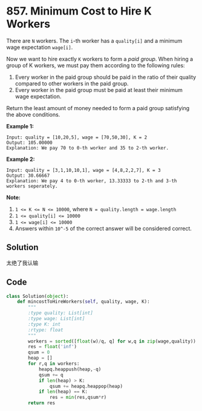 # 857. Minimum Cost to Hire K Workers

There are `N` workers.  The `i`-th worker has a `quality[i]` and a minimum wage expectation `wage[i]`.

Now we want to hire exactly `K` workers to form a *paid group*.  When hiring a group of K workers, we must pay them according to the following rules:

1. Every worker in the paid group should be paid in the ratio of their quality compared to other workers in the paid group.
2. Every worker in the paid group must be paid at least their minimum wage expectation.

Return the least amount of money needed to form a paid group satisfying the above conditions.

 



**Example 1:**

```
Input: quality = [10,20,5], wage = [70,50,30], K = 2
Output: 105.00000
Explanation: We pay 70 to 0-th worker and 35 to 2-th worker.
```

**Example 2:**

```
Input: quality = [3,1,10,10,1], wage = [4,8,2,2,7], K = 3
Output: 30.66667
Explanation: We pay 4 to 0-th worker, 13.33333 to 2-th and 3-th workers seperately. 
```

 

**Note:**

1. `1 <= K <= N <= 10000`, where `N = quality.length = wage.length`
2. `1 <= quality[i] <= 10000`
3. `1 <= wage[i] <= 10000`
4. Answers within `10^-5` of the correct answer will be considered correct.

## Solution

太绝了我认输



## Code

```python
class Solution(object):
    def mincostToHireWorkers(self, quality, wage, K):
        """
        :type quality: List[int]
        :type wage: List[int]
        :type K: int
        :rtype: float
        """
        workers = sorted([float(w)/q, q] for w,q in zip(wage,quality))
        res = float('inf')
        qsum = 0
        heap = []
        for r,q in workers:
            heapq.heappush(heap,-q)
            qsum += q
            if len(heap) > K:
                qsum += heapq.heappop(heap)
            if len(heap) == K:
                res = min(res,qsum*r)
        return res
```

